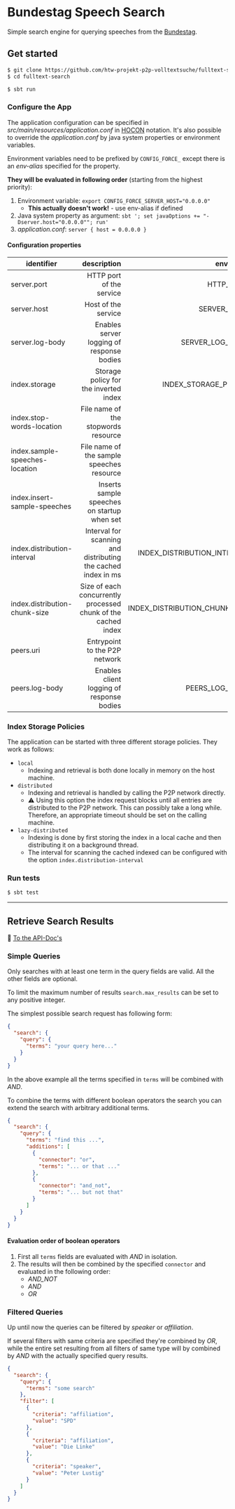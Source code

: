 # Bundestag Speech Search

Simple search engine for querying speeches from the [Bundestag](https://www.bundestag.de/).

## Get started

```bash
$ git clone https://github.com/htw-projekt-p2p-volltextsuche/fulltext-search
$ cd fulltext-search

$ sbt run
```

### Configure the App

The application configuration can be specified in *src/main/resources/application.conf*
in [HOCON](https://github.com/lightbend/config/blob/master/HOCON.md#hocon-human-optimized-config-object-notation)
notation. It's also possible to override the *application.conf* by java system properties or environment variables.

Environment variables need to be prefixed by `CONFIG_FORCE_` except there is an *env-alias* specified for the property.

**They will be evaluated in following order** (starting from the highest priority):

1. Environment variable:               `export CONFIG_FORCE_SERVER_HOST="0.0.0.0"`
    - **This actually doesn't work!** - use env-alias if defined
2. Java system property as argument:   `sbt '; set javaOptions += "-Dserver.host="0.0.0.0""; run'`
3. *application.conf*:                 `server { host = 0.0.0.0 }`

#### Configuration properties

| identifier | description | env-alias | default |
|------------|------------:|----------:|--------:|
|server.port|HTTP port of the service|HTTP_PORT|8421|
|server.host|Host of the service|SERVER_HOST|0.0.0.0|
|server.log-body|Enables server logging of response bodies|SERVER_LOG_BODY|true|
|index.storage|Storage policy for the inverted index|INDEX_STORAGE_POLICY|local|
|index.stop-words-location|File name of the stopwords resource|-|stopwords_de.txt|
|index.sample-speeches-location|File name of the sample speeches resource|-|sample_speeches.json|
|index.insert-sample-speeches|Inserts sample speeches on startup when set|-|false|
|index.distribution-interval|Interval for scanning and distributing the cached index in ms|INDEX_DISTRIBUTION_INTERVAL|120000|
|index.distribution-chunk-size|Size of each concurrently processed chunk of the cached index|INDEX_DISTRIBUTION_CHUNK_SIZE|100|
|peers.uri|Entrypoint to the P2P network|-|http://localhost:8090/|
|peers.log-body|Enables client logging of response bodies|PEERS_LOG_BODY|true|

### Index Storage Policies

The application can be started with three different storage policies. They work as follows:

* `local`
  * Indexing and retrieval is both done locally in memory on the host machine.
* `distributed`
  * Indexing and retrieval is handled by calling the P2P network directly.
  * ⚠️ Using this option the index request blocks until all entries are distributed to the P2P network. This can possibly take a long while. Therefore, an appropriate timeout should be set on the calling machine.
* `lazy-distributed`
  * Indexing is done by first storing the index in a local cache and then distributing it on a background thread.
  * The interval for scanning the cached indexed can be configured with the option `index.distribution-interval`

### Run tests

```bash
$ sbt test
```

----

## Retrieve Search Results

📁 [To the API-Doc's](https://htw-projekt-p2p-volltextsuche.github.io/fulltext-search/)

### Simple Queries

Only searches with at least one term in the query fields are valid. All the other fields are optional.

To limit the maximum number of results `search.max_results` can be set to any positive integer.

The simplest possible search request has following form:

```json
{
  "search": {
    "query": {
      "terms": "your query here..."
    }
  }
}
 ```

In the above example all the terms specified in `terms` will be combined with *AND*.

To combine the terms with different boolean operators the search you can extend the search with arbitrary additional
terms.

```json
{
  "search": {
    "query": {
      "terms": "find this ...",
      "additions": [
        {
          "connector": "or",
          "terms": "... or that ..."
        },
        {
          "connector": "and_not",
          "terms": "... but not that"
        }
      ]
    }
  }
}
 ```

#### Evaluation order of boolean operators

1. First all `terms` fields are evaluated with *AND* in isolation.
1. The results will then be combined by the specified `connector` and evaluated in the following order:
    * *AND_NOT*
    * *AND*
    * *OR*

### Filtered Queries

Up until now the queries can be filtered by *speaker* or *affiliation*.

If several filters with same criteria are specified they're combined by *OR*, while the entire set resulting from all
filters of same type will by combined by *AND* with the actually specified query results.

```json
{
  "search": {
    "query": {
      "terms": "some search"
    },
    "filter": [
      {
        "criteria": "affiliation",
        "value": "SPD"
      },
      {
        "criteria": "affiliation",
        "value": "Die Linke"
      },
      {
        "criteria": "speaker",
        "value": "Peter Lustig"
      }
    ]
  }
}
 ```
